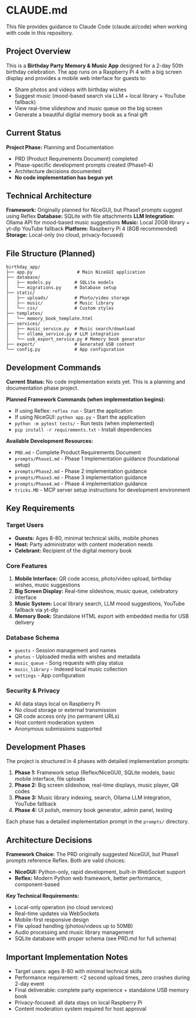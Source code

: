 # CLAUDE.md

This file provides guidance to Claude Code (claude.ai/code) when working with code in this repository.

## Project Overview

This is a **Birthday Party Memory & Music App** designed for a 2-day 50th birthday celebration. The app runs on a Raspberry Pi 4 with a big screen display and provides a mobile web interface for guests to:

- Share photos and videos with birthday wishes
- Suggest music (mood-based search via LLM + local library + YouTube fallback)
- View real-time slideshow and music queue on the big screen
- Generate a beautiful digital memory book as a final gift

## Current Status

**Project Phase:** Planning and Documentation
- PRD (Product Requirements Document) completed
- Phase-specific development prompts created (Phase1-4)
- Architecture decisions documented
- **No code implementation has begun yet**

## Technical Architecture

**Framework:** Originally planned for NiceGUI, but Phase1 prompts suggest using Reflex
**Database:** SQLite with file attachments
**LLM Integration:** Ollama API for mood-based music suggestions
**Music:** Local 20GB library + yt-dlp YouTube fallback
**Platform:** Raspberry Pi 4 (8GB recommended)
**Storage:** Local-only (no cloud, privacy-focused)

## File Structure (Planned)

```
birthday_app/
├── app.py                 # Main NiceGUI application
├── database/
│   ├── models.py         # SQLite models
│   └── migrations.py     # Database setup
├── static/
│   ├── uploads/          # Photo/video storage
│   ├── music/            # Music library
│   └── css/              # Custom styles
├── templates/
│   └── memory_book_template.html
├── services/
│   ├── music_service.py  # Music search/download
│   ├── ollama_service.py # LLM integration
│   └── usb_export_service.py # Memory book generator
├── export/               # Generated USB content
└── config.py             # App configuration
```

## Development Commands

**Current Status:** No code implementation exists yet. This is a planning and documentation phase project.

**Planned Framework Commands (when implementation begins):**
- If using Reflex: `reflex run` - Start the application
- If using NiceGUI: `python app.py` - Start the application
- `python -m pytest tests/` - Run tests (when implemented)
- `pip install -r requirements.txt` - Install dependencies

**Available Development Resources:**
- `PRD.md` - Complete Product Requirements Document
- `prompts/Phase1.md` - Phase 1 implementation guidance (foundational setup)
- `prompts/Phase2.md` - Phase 2 implementation guidance
- `prompts/Phase3.md` - Phase 3 implementation guidance  
- `prompts/Phase4.md` - Phase 4 implementation guidance
- `tricks.MD` - MCP server setup instructions for development environment

## Key Requirements

### Target Users
- **Guests:** Ages 8-80, minimal technical skills, mobile phones
- **Host:** Party administrator with content moderation needs
- **Celebrant:** Recipient of the digital memory book

### Core Features
1. **Mobile Interface:** QR code access, photo/video upload, birthday wishes, music suggestions
2. **Big Screen Display:** Real-time slideshow, music queue, celebratory interface
3. **Music System:** Local library search, LLM mood suggestions, YouTube fallback via yt-dlp
4. **Memory Book:** Standalone HTML export with embedded media for USB delivery

### Database Schema
- `guests` - Session management and names
- `photos` - Uploaded media with wishes and metadata
- `music_queue` - Song requests with play status
- `music_library` - Indexed local music collection
- `settings` - App configuration

### Security & Privacy
- All data stays local on Raspberry Pi
- No cloud storage or external transmission
- QR code access only (no permanent URLs)
- Host content moderation system
- Anonymous submissions supported

## Development Phases

The project is structured in 4 phases with detailed implementation prompts:

1. **Phase 1:** Framework setup (Reflex/NiceGUI), SQLite models, basic mobile interface, file uploads
2. **Phase 2:** Big screen slideshow, real-time displays, music player, QR codes  
3. **Phase 3:** Music library indexing, search, Ollama LLM integration, YouTube fallback
4. **Phase 4:** UI polish, memory book generator, admin panel, testing

Each phase has a detailed implementation prompt in the `prompts/` directory.

## Architecture Decisions

**Framework Choice:** The PRD originally suggested NiceGUI, but Phase1 prompts reference Reflex. Both are valid choices:
- **NiceGUI:** Python-only, rapid development, built-in WebSocket support
- **Reflex:** Modern Python web framework, better performance, component-based

**Key Technical Requirements:**
- Local-only operation (no cloud services)
- Real-time updates via WebSockets
- Mobile-first responsive design
- File upload handling (photos/videos up to 50MB)
- Audio processing and music library management
- SQLite database with proper schema (see PRD.md for full schema)

## Important Implementation Notes

- Target users: ages 8-80 with minimal technical skills
- Performance requirement: <2 second upload times, zero crashes during 2-day event
- Final deliverable: complete party experience + standalone USB memory book
- Privacy-focused: all data stays on local Raspberry Pi
- Content moderation system required for host approval